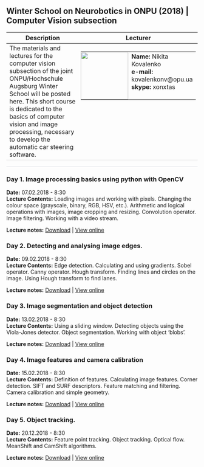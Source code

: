 ## Winter School on Neurobotics in ONPU (2018) | Computer Vision subsection
<table>
  <thead>
    <tr>
      <th>Description</th>
      <th>Lecturer</th>
    </tr>
  </thead>
  <tbody>
    <tr>
      <td style="vertical-align:top" width="60%">The materials and lectures for the computer vision subsection of the joint ONPU/Hochschule Augsburg Winter School will be posted here. This short course is dedicated to the basics of computer vision and image processing, necessary to develop the automatic car steering software.</td>
      <td style="vertical-align:top; padding:5px">       
        <table style="border:none; cellspacing=0; cellpadding=0; border-collapse: collapse;">
          <tr style="border:none; vertical-align:top;">
            <td style="border:none; padding:0">
            <img src="https://dl.dropboxusercontent.com/s/w45zcpfr75mhjaa/2017-09-08_14.17.48_small.jpg" height="125px">
            </td>
            <td style="vertical-align:top; border: none">
              <strong>Name:</strong> Nikita Kovalenko<br />
              <strong>e-mail:</strong> kovalenkonv@opu.ua<br />
              <strong>skype:</strong> xonxtas
            </td>
          </tr>
        </table>
      </td>
    </tr>
  </tbody>
</table>

<hr style="border-top: 1px solid #e1e4e8; height:0">

<span style="display:none">ignore this line</span>
### Day 1. Image processing basics using python with OpenCV
**Date:** 07.02.2018 - 8:30<br />
**Lecture Contents:**
Loading images and working with pixels. Changing the colour space (grayscale, binary, RGB, HSV, etc.). Arithmetic and logical operations with images, image cropping and resizing. Convolution operator. Image filtering. Working with a video stream.

**Lecture notes:** [Download](https://github.com/Xonxt/ws-onpu-2018/tree/master/Notebooks/Day_01) | [View online](http://nbviewer.jupyter.org/urls/dl.dropboxusercontent.com/s/6by8n22jqk2lyrn/Day_1_Image_processing_basics.ipynb)
### Day 2. Detecting and analysing image edges.
**Date:** 09.02.2018 - 8:30<br />
**Lecture Contents:**
Edge detection. Calculating and using gradients. Sobel operator. Canny operator. Hough transform. Finding lines and circles on the image. Using Hough transform to find lanes.

**Lecture notes:** [Download](https://github.com/Xonxt/ws-onpu-2018/tree/master/Notebooks/Day_02) | [View online](http://nbviewer.jupyter.org/urls/dl.dropboxusercontent.com/s/kivwkdkla5csin2/Day_02_Image_contours.ipynb)
### Day 3. Image segmentation and object detection
**Date:** 13.02.2018 - 8:30<br />
**Lecture Contents:**
Using a sliding window. Detecting objects using the Viola-Jones detector. Object segmentation. Working with object ‘blobs’.

**Lecture notes:** [Download](https://github.com/Xonxt/ws-onpu-2018/tree/master/Notebooks/Day_03) | [View online](http://nbviewer.jupyter.org/urls/dl.dropboxusercontent.com/s/lc1rtnx13ig5kik/Day_03_Image_segmentation_and_object_detection.ipynb)
### Day 4. Image features and camera calibration
**Date:** 15.02.2018 - 8:30<br />
**Lecture Contents:**
Definition of features. Calculating image features. Corner detection. SIFT and SURF descriptors. Feature matching and filtering. Camera calibration and simple geometry.

**Lecture notes:** [Download](https://github.com/Xonxt/ws-onpu-2018/tree/master/Notebooks/Day_04) | [View online](http://nbviewer.jupyter.org/urls/dl.dropboxusercontent.com/s/vph6f2th6tf642q/Day_04_Image_features_matching_and_camera_calibration.ipynb)
### Day 5. Object tracking.
**Date:** 20.12.2018 - 8:30<br />
**Lecture Contents:**
Feature point tracking. Object tracking. Optical flow. MeanShift and CamShift algorithms.

**Lecture notes:** [Download](https://github.com/Xonxt/ws-onpu-2018/tree/master/Notebooks/Day_05) | [View online](http://nbviewer.jupyter.org/urls/dl.dropboxusercontent.com/s/n54swuace2nw8kw/Day_05_Object_tracking.ipynb)
<style>
  .markdown-body table {
    margin-bottom: 0;
  }
  .markdown-body th, td {
    border-bottom: 1px solid #ddd;
  }
</style>
